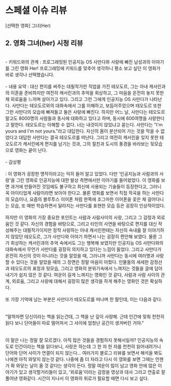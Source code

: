 <h1>스페셜 이슈 리뷰</h1>

[선택한 영화] 그녀(Her)

<h2> 2. 영화 그녀(her) 시청 리뷰 </h2><br>
- 키워드와의 관계 : 프로그래밍된 인공지능 OS 사만다와 사랑에 빠진 남성과의 이야기를 그린 영화 Her! 프로그래밍에 키워드를 맞추어 생각하니 평소 보고 싶던 이 영화가 바로 생각나 선택했습니다.
<br><br>
- 내용 요약 : 대신 편지를 써주는 대필작가란 직업을 가진 테오도르, 그는 아내 캐서린과의 이혼을 준비하지만 여전히 캐서린과의 추억을 회상하고, 그 마음을 온전히 놓지 못한 채 외로움을 느끼며 살아가고 있다. 그리고 그런 그에게 인공지능 OS 사만다가 나타난다. 사만다는 테오도르와의 대화속에서 그를 이해하고, 보듬어주었으며 테오도르 또한 그런 사만다의 모습에 빠져들고 둘은 사랑에 빠진다. 하지만 어느 날, 사만다는 테오도르말고도 8000명의 사람들과 동시에 대화하고 있다고 하며, 동시에 600여명을 사랑한다고 말한다. 테오도르는 이해할 수 없다. 너는 내것이지 않았냐고 묻는다. 사만다는 "I'm yours and I'm not yours."라고 대답한다. 자신의 몸이 분산되어 가는 것을 막을 수 없었다고 대답한 사만다는 결국 테오도르를 떠난다. 그리고 여전히 캐서린을 잊지 못한 테오도르가 캐서린에게 편지를 남기는 것과, 그의 절친과 도시의 풍경을 바라보는 뒷모습으로 영화는 끝이 난다.
<br><br>
- 감상평 <br><br>
: 이 영화가 굉장한 명작이라고는 익히 들어 알고 있었다. 다만 '인공지능과 사람과의 사랑'을 그린 영화로 인공지능에 대한 발상 측면에서만 이야기를 들어왔었다. 이 영화를 보면 과거에 만들어진 것임에도 불구하고 최신에 사용되는 기술들이 등장한다고, 그러니 꼭 아이티업계 사람이라면 보아야 한다고. 물론 영화를 보면서 직접 작곡을 하는 사만다의 모습이나, 요즘의 블루투스 이어폰 처럼 한쪽에 조그마한 이어폰을 꽂은 채 걸어다니는 모습, 또 매번 학습하면서 달라지는 사만다를 표현한 모습 등은 굉장히 인상적이었다. <br><br>
하지만 이 영화의 가장 중요한 포인트는 사람과 사람사이의 사랑, 그리고 그 감정과 외로움인 것 같다. 자신의 경험을 바탕으로, 그리고 타인의 사연을 바탕으로 편지를 대신 작성해주는 대필작가이지만 정작 사랑하는 아내 캐서린한테는 자신의 속내를 잘 이야기하지 않았던 테오도르, 그가 사만다와 이야기 하면서 나는 굉장히 편안해 보였다. 물론 그가 회상하는 캐서린과의 추억 속에서도 그는 행복해 보였지만 인공지능 OS 사만다와의 대화속에서 무언가 사만다를 굉장히 의지하고 있다는 느낌이 들었다. 그리고 사만다가 온전히 자신의 것이 아니라는 것을 알았을 때, 그러니까 사만다는 동시에 여러명과 사랑할 수 있다는 것을 알았을 때의 그 장면은 정말 마음이 아팠다. 인물들의 세세한 감정선과 테오도르의 표정과 뒷모습, 그리고 영화의 분위기속에서 느껴지는 것들을 글에 담아내기가 쉽지 않은 것 같다. 여운이 길게 느껴지는 영화인 것 같다, 사람과 사람 사이의 관계, 외로움, 그리고 사랑에 대해서 굉장히 많은 생각을 하게 해주는 영화인 것은 확실하다. <br><br>
또 가장 기억에 남는 부분은 사만다가 테오도르를 떠나며 한 말인데, 이는 다음과 같다.<br><br><br>
"말하자면 당신이라는 책을 읽는건데, 그 책을 난 깊이 사랑해. 근데 인간에 맞춰 천천히 읽다 보니 단어들이 따로 떨어져서 그 사이에 엄청난 공간이 생겨버린 거야."<br><br><br>
이 말은 나는 정말 잘 모르겠다. 아직 많은 것들을 경험하지 못해서일까? 인공지능의 속도로 인간이라는 책을 읽다보니, 사랑은 하는데 그 한 자 한 자를 천천히 읽어내려가니 단어와 단어 사이가 연결이 되지 않는다...
여러가지 블로그 리뷰를 보면서 해석을 봐도 나에겐 아직 와닿지 않는것 같다. 나중에 좀 더 자라고 다시 이 영화를 보면 그때는 언젠가 확 와닿는 날이 올 것 같다는 생각이 든다. 정말 여운이 많이 남고 영화 안에 많은 이야기가 있고 생각할거리들이 있고, '외로움'이라는 감정을 영상과 대사 그리고 연출로 잘 풀어낸 영화같다. 시간이 지나서 이 영화의 위로가 필요할 때면 다시 보고 싶다.
<br><br>

